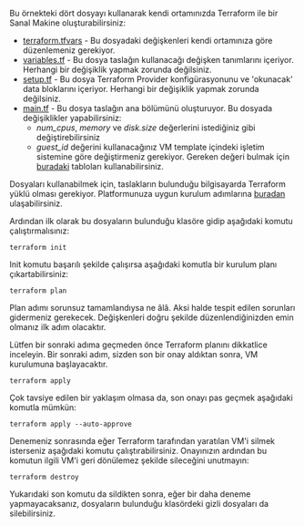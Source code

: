 Bu örnekteki dört dosyayı kullanarak kendi ortamınızda Terraform ile bir Sanal Makine oluşturabilirsiniz:
- [terraform.tfvars](./terraform.tfvars) - Bu dosyadaki değişkenleri kendi ortamınıza göre düzenlemeniz gerekiyor.
- [variables.tf](./variables.tf) - Bu dosya taslağın kullanacağı değişken tanımlarını içeriyor. Herhangi bir değişiklik yapmak zorunda değilsiniz.
- [setup.tf](./setup.tf) - Bu dosya Terraform Provider konfigürasyonunu ve 'okunacak' data bloklarını içeriyor. Herhangi bir değişiklik yapmak zorunda değilsiniz.
- [main.tf](./main.tf) - Bu dosya taslağın ana bölümünü oluşturuyor. Bu dosyada değişiklikler yapabilirsiniz:
  - *num_cpus*, *memory* ve *disk.size* değerlerini istediğiniz gibi değiştirebilirsiniz
  - *guest_id* değerini kullanacağınız VM template içindeki işletim sistemine göre değiştirmeniz gerekiyor. Gereken değeri bulmak için [buradaki](https://docs.vmware.com/en/VMware-HCX/4.1/hcx-user-guide/GUID-D4FFCBD6-9FEC-44E5-9E26-1BD0A2A81389.html) tabloları kullanabilirsiniz.

Dosyaları kullanabilmek için, taslakların bulunduğu bilgisayarda Terraform yüklü olması gerekiyor. Platformunuza uygun kurulum adımlarına [buradan](https://www.terraform.io/downloads) ulaşabilirsiniz.

Ardından ilk olarak bu dosyaların bulunduğu klasöre gidip aşağıdaki komutu çalıştırmalısınız:
```
terraform init
```

Init komutu başarılı şekilde çalışırsa aşağıdaki komutla bir kurulum planı çıkartabilirsiniz:
```
terraform plan
```

Plan adımı sorunsuz tamamlandıysa ne âlâ. Aksi halde tespit edilen sorunları gidermeniz gerekecek. Değişkenleri doğru şekilde düzenlendiğinizden emin olmanız ilk adım olacaktır.

Lütfen bir sonraki adıma geçmeden önce Terraform planını dikkatlice inceleyin. Bir sonraki adım, sizden son bir onay aldıktan sonra, VM kurulumuna başlayacaktır.
```
terraform apply
```

Çok tavsiye edilen bir yaklaşım olmasa da, son onayı pas geçmek aşağıdaki komutla mümkün:
```
terraform apply --auto-approve
```

Denemeniz sonrasında eğer Terraform tarafından yaratılan VM'i silmek isterseniz aşağıdaki komutu çalıştırabilirsiniz. Onayınızın ardından bu komutun ilgili VM'i geri dönülemez şekilde sileceğini unutmayın:
```
terraform destroy
```

Yukarıdaki son komutu da sildikten sonra, eğer bir daha deneme yapmayacaksanız, dosyaların bulunduğu klasördeki gizli dosyaları da silebilirsiniz.